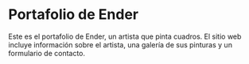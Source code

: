 # Portafolio de Ender

Este es el portafolio de Ender, un artista que pinta cuadros. El sitio web incluye información sobre el artista, una galería de sus pinturas y un formulario de contacto.



